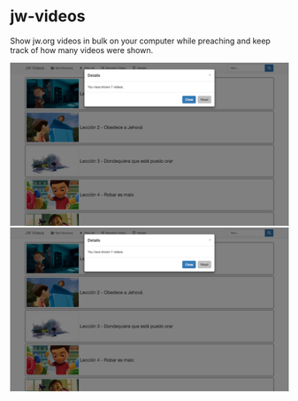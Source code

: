 # jw-videos
Show jw.org videos in bulk on your computer while preaching and keep track of how many videos were shown.

![Filter on "Jehova"](/assets/screenshots/details-7-videos.png?raw=true "Filter on Jehova")
![Showing the details](/assets/screenshots/details-7-videos.png?raw=true "Showing the details")
